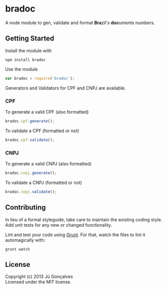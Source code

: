 # bradoc

A node module to gen, validate and format **Bra**zil's **doc**uments numbers. 

## Getting Started
Install the module with

`npm install bradoc`

Use the module

```javascript
var bradoc = require('bradoc');
```

Generators and Validators for CPF and CNPJ are available.

### CPF

To generate a valid CPF (also formatted)

```javascript
bradoc.cpf.generate(); 
```

To validate a CPF (formatted or not)

```javascript
bradoc.cpf.validate(); 
```

### CNPJ

To generate a valid CNPJ (also formatted)

```javascript
bradoc.cnpj.generate(); 
```

To validate a CNPJ (formatted or not)

```javascript
bradoc.cnpj.validate(); 
```

## Contributing
In lieu of a formal styleguide, take care to maintain the existing coding style. Add unit tests for any new or changed functionality. 

Lint and test your code using [Grunt](http://gruntjs.com/). For that, watch the files to lint it automagically with:

`grunt watch`

## License
Copyright (c) 2013 Jú Gonçalves  
Licensed under the MIT license.
